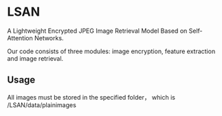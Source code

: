 # LSAN
A Lightweight Encrypted JPEG Image Retrieval Model Based on Self-Attention Networks.

Our code consists of three modules: image encryption, feature extraction and image retrieval.
## Usage
All images must be stored in the specified folder， which is /LSAN/data/plainimages
